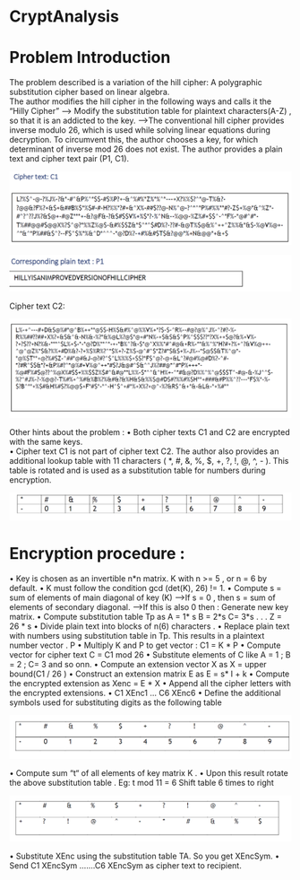 # CryptAnalysis #
<h1> Problem Introduction</h1>

The problem described is a variation of the hill cipher: A polygraphic substitution cipher based on linear algebra.</br>
The author modifies the hill cipher in the following ways and calls it the “Hilly Cipher”
   --> Modify the substitution table for plaintext characters(A-Z) , so that it is an addicted to the key.
   -->The conventional hill cipher provides inverse modulo 26, which is used while solving linear equations during decryption. To circumvent this, the author chooses a key, for which determinant of inverse mod 26 does not exist.
The author provides a plain text and cipher text pair (P1, C1).

![alt text](https://github.com/svishrut93/CryptAnalysis/blob/master/Captures/cipher1.PNG)

![alt text](https://github.com/svishrut93/CryptAnalysis/blob/master/Captures/plain%20text%201.PNG)

Cipher text C2: 

![alt text](https://github.com/svishrut93/CryptAnalysis/blob/master/Captures/cipher%20text%20c2.PNG)

Other hints about the problem :
• Both cipher texts C1 and C2 are encrypted with the same keys.<br />
• Cipher text C1 is not part of cipher text C2.
The author also provides an additional lookup table with 11 characters ( *, #, &, %, $, +, ?, !, @, ^, - ).
This table is rotated and is used as a substitution table for numbers during encryption.

![alt text](https://github.com/svishrut93/CryptAnalysis/blob/master/Captures/Table.PNG)

<h1>Encryption procedure : </h1>
• Key is chosen as an invertible n*n matrix. K with n >= 5 , or n = 6 by default.
• K must follow the condition gcd (det(K), 26) != 1.
• Compute s = sum of elements of main diagonal of key (K)
-->If s = 0 , then s = sum of elements of secondary diagonal.
-->If this is also 0 then : Generate new key matrix.
• Compute substitution table Tp as
A = 1* s
B = 2*s
C= 3*s
.
.
.
Z = 26 * s
• Divide plain text into blocks of n(6) characters .
• Replace plain text with numbers using substitution table in Tp. This results in a plaintext number vector . P
• Multiply K and P to get vector : C1 = K * P
• Compute vector for cipher text C = C1 mod 26
• Substitute elements of C like A = 1 ; B = 2 ; C= 3 and so onn.
• Compute an extension vector X as
X = upper bound(C1 / 26 )
• Construct an extension matrix E as
E = s* I + k
• Compute the encrypted extension as Xenc = E * X
• Append all the cipher letters with the encrypted extensions.
• C1 XEnc1 ... C6 XEnc6
• Define the additional symbols used for substituting digits as the following table

![alt text](https://github.com/svishrut93/CryptAnalysis/blob/master/Captures/Table2.PNG)

• Compute sum “t“ of all elements of key matrix K .
• Upon this result rotate the above substitution table .
Eg: t mod 11 = 6
Shift table 6 times to right

![alt text](https://github.com/svishrut93/CryptAnalysis/blob/master/Captures/Table3.PNG)


• Substitute XEnc using the substitution table TA. So you get XEncSym.
• Send C1 XEncSym …….C6 XEncSym as cipher text to recipient.
